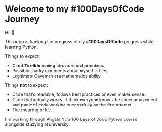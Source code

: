 # Welcome to my #100DaysOfCode Journey

Hi!  👋 

This repo is tracking the progress of my **#100DaysOfCode** progress while learning Python.

Things to expect:

 - ~~Good~~ **Terrible** coding structure and practices.
 - Possibly snarky comments about myself in files.
 - Legitimate Caveman era mathematics ability
  
Things **not** to expect:

 - Code that's readable, follows best practices or even makes sense.
 - Code that actually works - I think everyone knows the sheer amazement and panic of code working successfully on the first attempt.
 - The meaning of life.  

I'm working through Angela Yu's 100 Days of Code Python course alongside studying at university.
